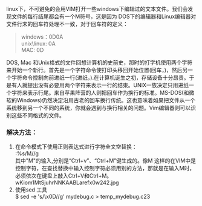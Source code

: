 linux下，不可避免的会用VIM打开一些windows下编辑过的文本文件。我们会发现文件的每行结尾都会有一个M符号，这是因为 DOS下的编辑器和Linux编辑器对文件行末的回车符处理不一致，对于回车符的定义：  
> windows：0D0A  
> unix\linux: 0A  
> MAC: 0D  

DOS, Mac 和Unix格式的文件回想计算机的史前史，那时的打字机使用两个字符来开始一个新行。首先是一个字符命令使打印头移回开始位置(回车，<CR>)，然后另一个字符命令控制向前进纸一行(进纸，<LF>).在计算机诞生之初，存储设备十分昂贵。于是有人就提出没有必要用两个字符来表示一行的结束。UNIX一族决定只用进纸一个字符<Line Feed>来表示行尾。来自苹果阵营的人则把回车<CR>作为换行的标准。MS-DOS(和微软的Windows)仍然决定沿用古老的回车换行<CR><LF>传统。这也意味着如果把文件从一个系统移到另一个不同的系统，你就会遇到与换行相关的问题。Vim编辑器则可以识别这些不同格式的文件。  
### 解决方法：  
1. 在命令模式下使用正则表达式进行字符全文空替换：  
:%s/M//g  
其中"M"的输入,分别是“Ctrl+v”、“Ctrl+M”键生成的。像M 这样的在VIM中是控制字符，在查找替换中输入控制字符必须用别的方法，那就是在输入M时，必须依次在键盘上敲入Ctrl+V和Ctrl+M。  
wKiom1MtSjuhrNNKAABLarefx0w242.jpg  
2.  使用sed 工具  
$ sed -e 's/\x0D//g' mydebug.c > temp_mydebug.c23  

